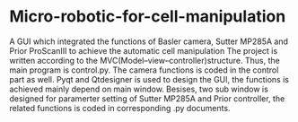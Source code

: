 # Micro-robotic-for-cell-manipulation
A GUI which integrated the functions of Basler camera, Sutter MP285A and Prior ProScanIII to achieve the automatic cell manipulation
The project is written according to the MVC(Model–view–controller)structure. 
Thus, the main program is control.py. The camera functions is coded in the control part as well.
Pyqt and Qtdesigner is used to design the GUI, the functions is achieved mainly depend on main window. 
Besises, two sub window is designed for paramerter setting of Sutter MP285A and Prior controller, the related functions is coded in corresponding .py documents.

